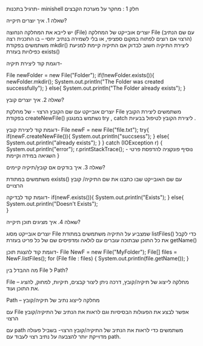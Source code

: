 תרגיל בתכנות- minishell
חלק 1 : מחקר על מערכת הקבצים

שאלה 1. איך יוצרים תיקייה?

יש לייבא את המחלקה הנחוצה (File)
יוצרים אובייקט של המחלקה File (עם שם הנתיב הרצוי אם רוצים לפתוח במקום ספציפי, או בלי לשמירה בנתיב יחסי – בו התכנית רצה)
משתמשים בפקודת mkdir() ליצירת התיקיה
חשוב לבדוק אם התיקיה קיימת למניעת כפילויות בעזרת exists()

דוגמת קוד ליצירת תיקיה-

File newFolder = new File("Folder");
if(!newFolder.exists()){
    newFolder.mkdir();
    System.out.println("The Folder was created successfully");
}
else{ 
    System.out.println("The Folder already exists");
}



שאלה 2. איך יוצרים קובץ?

יוצרים אובייקט עם שם הקובץ הרצוי - של מחלקת File
משתמשים ליצירת הקובץ בפקודת createNewFile()
נשתמש במנגנון try , catch ליצירת הקובץ לטיפול בבעיות .

דוגמת קוד ליצירת קובץ-
File newF = new File("file.txt");
try{
    if(newF.createNewFile()){
        System.out.println("succsess");
    }
    else{
        System.out.println("already exists");
    }
} catch (IOException r) {
    System.out.println("error");
    r.printStackTrace(); - נוסיף פונקציה להדפסת פרטי השגיאה במידה וקיימת
}



שאלה 3. איך בודקים אם קובץ/תיקיה קיימים?

משתמשים במתודת exists() עם שם האובייקט שבו כתבנו את שם התיקיה/ קובץ הרצויים

דוגמת קוד לבדיקה-
if(newF.exists()){
    System.out.println("Exists");
}
else{
 System.out.println("Doesn't Exists");   
}


שאלה 4. איך מציגים תוכן תיקייה?

יוצרים אובייקט מסוג File שמצביע על התיקיה
משתמשים במתודת listFiles() כדי לקבל את כל התוכן שבתוכה
עוברים עם לולאה ומדפיסים שם של כל פריט בעזרת getName()

דוגמת קוד להצגת תוכן-
File NewF = new File("MyFolder");
File[] files = NewF.listFiles();
for (File file : files) {
    System.out.println(file.getName());
}



מה ההבדל בין  File ל Path?

File – מחלקה לייצוג של תיקיה/קובץ, דרכה ניתן ליצור קבצים, תיקיות, למחוק, להציג את התוכן ועוד.

Path – מחלקה לייצוג נתיב של תיקיה/קובץ

עם File אפשר לבצע את הפעולות הבסיסיות וגם לראות את הנתיב של התיקיה/קובץ הרצוי

עם path משתמשים כדי לראות את הנתיב של התיקיה/קובץ הרצוי- בשביל פעולה מדוייקת יותר להצבעה על נתיב רצוי לעבוד עם path.